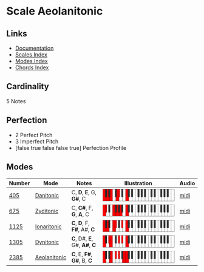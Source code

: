 # Scale Aeolanitonic

## Links

- [Documentation](index.md)
- [Scales Index](Scales.md)
- [Modes Index](Modes.md)
- [Chords Index](Chords.md)

## Cardinality

5 Notes

## Perfection

- 2 Perfect Pitch
- 3 Imperfect Pitch
- [false true false false true] Perfection Profile

## Modes

| Number | Mode | Notes | Illustration | Audio |
|--------|------|-------|--------------|-------|
| [405](https://ianring.com/musictheory/scales/405) | [Danitonic](ModeDanitonic.md) | C, **D**, **E**, G, **G#**, C | ![CNaturalDanitonic](ModeCNaturalDanitonic.png) | [midi](https://github.com/edipermadi/music/blob/main/docs/ModeCNaturalDanitonic.mid?raw=true) | 
| [675](https://ianring.com/musictheory/scales/675) | [Zyditonic](ModeZyditonic.md) | C, **C#**, F, **G**, **A**, C | ![CNaturalZyditonic](ModeCNaturalZyditonic.png) | [midi](https://github.com/edipermadi/music/blob/main/docs/ModeCNaturalZyditonic.mid?raw=true) | 
| [1125](https://ianring.com/musictheory/scales/1125) | [Ionaritonic](ModeIonaritonic.md) | **C**, **D**, F, **F#**, A#, **C** | ![CNaturalIonaritonic](ModeCNaturalIonaritonic.png) | [midi](https://github.com/edipermadi/music/blob/main/docs/ModeCNaturalIonaritonic.mid?raw=true) | 
| [1305](https://ianring.com/musictheory/scales/1305) | [Dynitonic](ModeDynitonic.md) | **C**, D#, **E**, G#, **A#**, **C** | ![CNaturalDynitonic](ModeCNaturalDynitonic.png) | [midi](https://github.com/edipermadi/music/blob/main/docs/ModeCNaturalDynitonic.mid?raw=true) | 
| [2385](https://ianring.com/musictheory/scales/2385) | [Aeolanitonic](ModeAeolanitonic.md) | **C**, E, **F#**, **G#**, B, **C** | ![CNaturalAeolanitonic](ModeCNaturalAeolanitonic.png) | [midi](https://github.com/edipermadi/music/blob/main/docs/ModeCNaturalAeolanitonic.mid?raw=true) | 

